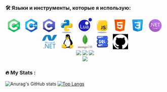 ### :hammer_and_wrench: Языки и инструменты, которые я использую:
<div align="center">
  <img src="Icons/TECH_CS.png" title="C#" alt="C#"/>&nbsp;
  <img src="Icons/TECH_CPP.png" title="C++" alt="C++"/>&nbsp;
  <img src="Icons/TECH_C.png" title="C" alt="C"/>&nbsp;
  <img src="Icons/TECH_Python.png" title="Python" alt="Python"/>&nbsp;
  <img src="Icons/TECH_LUA.png" title="LUA" alt="LUA"/>&nbsp;
  <img src="Icons/TECH_Javascript.png" title="Javascript" alt="Javascript"/>&nbsp;
  <img src="Icons/TECH_HTML.png" title="HTML" alt="HTML"/>&nbsp;
  <img src="Icons/TECH_CSS.png" title="CSS" alt="CSS"/>&nbsp;
  <img src="Icons/TECH_NETCORE.png" title="ASP.NET Core" alt="ASP.NET Core"/>&nbsp;
  <img src="Icons/TECH_DOTNET.svg" title=".NET" alt=".NET" width="48" height="48"/>&nbsp;
  <img src="Icons/TECH_Linux.svg" title="Linux" alt="Linux" width="48" height="48"/>&nbsp;
  <img src="Icons/TECH_Mongodb.svg" title="MongoDB" alt="MongoDB" width="48" height="48"/>&nbsp;
  <img src="Icons/TECH_SQL.png" title="SQL" alt="SQL" width="48" height="48"/>&nbsp;
  <img src="Icons/TECH_GIT.png" title="GIT" alt="GIT" width="48" height="48"/>

  <div>
    <img src="http://github-profile-summary-cards.vercel.app/api/cards/stats?username=Vik154&theme=react">
    <img src="http://github-profile-summary-cards.vercel.app/api/cards/productive-time?username=Vik154&theme=react&utcOffset=7">
    <img src="http://github-profile-summary-cards.vercel.app/api/cards/repos-per-language?username=Vik154&theme=react&exclude=java">
  </div>

  <picture>
  <source
    srcset="https://github-readme-stats.vercel.app/api?username=Vik154&show_icons=true&theme=dark"
    media="(prefers-color-scheme: dark)"
  />
  <source
    srcset="https://github-readme-stats.vercel.app/api?username=Vik154&show_icons=true"
    media="(prefers-color-scheme: light), (prefers-color-scheme: no-preference)"
  />
  <img src="https://github-readme-stats.vercel.app/api?username=Vik154&show_icons=true" />
</picture>
</div>


### :fire: My Stats :
![Anurag's GitHub stats](https://github-readme-stats.vercel.app/api?username=Vik154&theme=dark&show_icons=true) [![Top Langs](https://github-readme-stats.vercel.app/api/top-langs/?username=Vik154&layout=donut&theme=github_dark&line_height=35)](https://github.com/anuraghazra/github-readme-stats)

